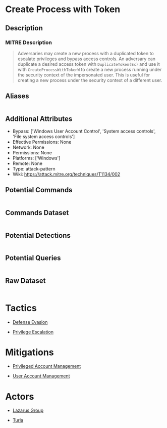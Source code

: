 
# Create Process with Token

## Description

### MITRE Description

> Adversaries may create a new process with a duplicated token to escalate privileges and bypass access controls. An adversary can duplicate a desired access token with <code>DuplicateToken(Ex)</code> and use it with <code>CreateProcessWithTokenW</code> to create a new process running under the security context of the impersonated user. This is useful for creating a new process under the security context of a different user.

## Aliases

```

```

## Additional Attributes

* Bypass: ['Windows User Account Control', 'System access controls', 'File system access controls']
* Effective Permissions: None
* Network: None
* Permissions: None
* Platforms: ['Windows']
* Remote: None
* Type: attack-pattern
* Wiki: https://attack.mitre.org/techniques/T1134/002

## Potential Commands

```

```

## Commands Dataset

```

```

## Potential Detections

```json

```

## Potential Queries

```json

```

## Raw Dataset

```json

```

# Tactics


* [Defense Evasion](../tactics/Defense-Evasion.md)

* [Privilege Escalation](../tactics/Privilege-Escalation.md)
    

# Mitigations


* [Privileged Account Management](../mitigations/Privileged-Account-Management.md)

* [User Account Management](../mitigations/User-Account-Management.md)
    

# Actors


* [Lazarus Group](../actors/Lazarus-Group.md)

* [Turla](../actors/Turla.md)
    
